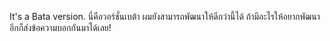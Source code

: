 It's a Bata version. นี่คือวอร์ชั่นเบต้า ผมยังสามารถพัฒนาให้ดีกว่านี้ได้ ถ้ามีอะไรให้อยากพัฒนาอีกก็ส่งข้อความบอกกันมาได้เลย!
